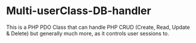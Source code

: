 # Multi-userClass-DB-handler
This is a PHP PDO Class that can handle PHP CRUD (Create, Read, Update &amp; Delete) but generally much more, as it controls user sessions to.
